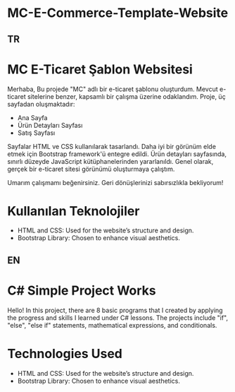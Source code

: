 # MC-E-Commerce-Template-Website
 
<h2>TR</h2>
<h1> MC E-Ticaret Şablon Websitesi </h1>

Merhaba,
Bu projede "MC" adlı bir e-ticaret şablonu oluşturdum. Mevcut e-ticaret sitelerine benzer, kapsamlı bir çalışma üzerine odaklandım. Proje, üç sayfadan oluşmaktadır:
<ul>
<li> Ana Sayfa </li>
<li> Ürün Detayları Sayfası </li>
<li> Satış Sayfası </li>
</ul>
Sayfalar HTML ve CSS kullanılarak tasarlandı. Daha iyi bir görünüm elde etmek için Bootstrap framework'ü entegre edildi. Ürün detayları sayfasında, sınırlı düzeyde JavaScript kütüphanelerinden yararlanıldı. Genel olarak, gerçek bir e-ticaret sitesi görünümü oluşturmaya çalıştım.

Umarım çalışmamı beğenirsiniz. Geri dönüşlerinizi sabırsızlıkla bekliyorum!



<h1>Kullanılan Teknolojiler</h1>

<ul>
<li>HTML and CSS: Used for the website’s structure and design.</li>
<li>Bootstrap Library: Chosen to enhance visual aesthetics.</li>
</ul>





<h2>EN</h2>
<h1>C# Simple Project Works</h1>

Hello! In this project, there are 8 basic programs that I created by applying the progress and skills I learned under C# lessons. The projects include "if", "else", "else if" statements, mathematical expressions, and conditionals.

<h1>Technologies Used</h1>

<ul>
<li>HTML and CSS: Used for the website’s structure and design.</li>
<li>Bootstrap Library: Chosen to enhance visual aesthetics.</li>
</ul>
